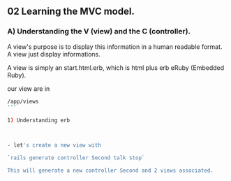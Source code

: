 ## 02 Learning the MVC model.


### A) Understanding the V (view) and the C (controller).

A view's purpose is to display this information in a human readable format. 
A view just display informations.

A view is simply an start.html.erb, which is html plus erb eRuby (Embedded Ruby).

our view are in 

````bash
/app/views
```

1) Understanding erb



- let's create a new view with

`rails generate controller Second talk stop`

This will generate a new controller Second and 2 views associated.


